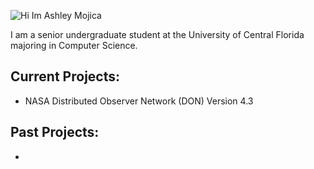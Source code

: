 ![Hi Im Ashley Mojica](https://github.com/ashley-m0/ashley-m0/assets/84351491/a005620f-f66b-4203-a997-35fc4301a0d0)

I am a senior undergraduate student at the University of Central Florida majoring in Computer Science. 

## Current Projects:
* NASA Distributed Observer Network (DON) Version 4.3

## Past Projects:
*


<!--
**ashley-m0/ashley-m0** is a ✨ _special_ ✨ repository because its `README.md` (this file) appears on your GitHub profile.

Here are some ideas to get you started:

- 🔭 I’m currently working on ...
- 🌱 I’m currently learning ...
- 👯 I’m looking to collaborate on ...
- 🤔 I’m looking for help with ...
- 💬 Ask me about ...
- 📫 How to reach me: ...
- 😄 Pronouns: ...
- ⚡ Fun fact: ...
-->

